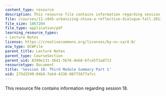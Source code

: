 ```yaml
---
content_type: resource
description: This resource file contains information regarding session 18.
file: /courses/11-s945-urbanizing-china-a-reflective-dialogue-fall-2013/275d259904b87eb4433608f75677a7cc_MIT11_S945F13_Session18.pdf
file_size: 1867284
file_type: application/pdf
learning_resource_types:
- Lecture Notes
license: https://creativecommons.org/licenses/by-nc-sa/4.0/
ocw_type: OCWFile
parent_title: Lecture Notes
parent_type: CourseSection
parent_uid: 8399e131-3641-5b76-deb8-6fce5f1ad713
resourcetype: Document
title: 'Session 18: Third Module Summary Part 1'
uid: 275d2599-04b8-7eb4-4336-08f75677a7cc
---
```

This resource file contains information regarding session 18.